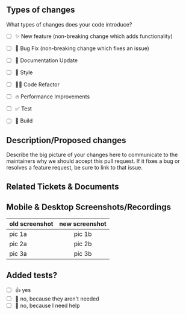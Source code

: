 ## Types of changes

What types of changes does your code introduce?

- [ ] ✨ New feature (non-breaking change which adds functionality)
- [ ] 🐛 Bug Fix (non-breaking change which fixes an issue)
- [ ] 📝 Documentation Update
- [ ] 🎨 Style
- [ ] 🧑‍💻 Code Refactor
- [ ] 🔥 Performance Improvements
- [ ] ✅ Test
- [ ] 🤖 Build


## Description/Proposed changes

Describe the big picture of your changes here to communicate to the maintainers why we should accept this pull request. If it fixes a bug or resolves a feature request, be sure to link to that issue.


## Related Tickets & Documents



## Mobile & Desktop Screenshots/Recordings
| old screenshot      | new screenshot  | 
| :---        |    :----:   |  
|    pic 1a  |       pic 1b |
|    pic 2a  |       pic 2b |
|    pic 3a  |       pic 3b |

<!-- Visual changes require screenshots -->


## Added tests?

- [ ] 👍 yes
- [ ] 🙅 no, because they aren't needed
- [ ] 🙋 no, because I need help
